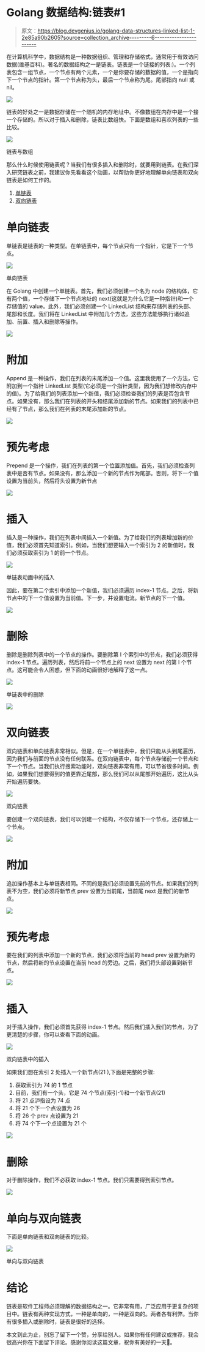 # Golang 数据结构:链表#1

> 原文：<https://blog.devgenius.io/golang-data-structures-linked-list-1-2e85a90b2605?source=collection_archive---------6----------------------->

在计算机科学中，数据结构是一种数据组织、管理和存储格式，通常用于有效访问数据(维基百科)。著名的数据结构之一是链表。链表是一个链接的列表:)。一个列表包含一组节点，一个节点有两个元素，一个是你要存储的数据的值，一个是指向下一个节点的指针。第一个节点称为头，最后一个节点称为尾。尾部指向 null 或 nil。

![](img/aea8138afcb040c44b53175823164939.png)

链表的好处之一是数据存储在一个随机的内存地址中。不像数组在内存中是一个接一个存储的。所以对于插入和删除，链表比数组快。下面是数组和喜欢列表的一些比较。

![](img/326db93a5346327fc6961fdd7f7dca3f.png)

链表与数组

那么什么时候使用链表呢？当我们有很多插入和删除时，就要用到链表。在我们深入研究链表之前，我建议你先看看这个动画，以帮助你更好地理解单向链表和双向链表是如何工作的。

1.  [单链表](https://visualgo.net/en/list?slide=1)
2.  [双向链表](https://visualgo.net/en/list)

# 单向链表

单链表是链表的一种类型。在单链表中，每个节点只有一个指针，它是下一个节点。

![](img/b8983c4114248a653e6cbc97b5eed4f5.png)

单向链表

在 Golang 中创建一个单链表。首先，我们必须创建一个名为 node 的结构体，它有两个值，一个存储下一个节点地址的 next(这就是为什么它是一种指针)和一个存储值的 value。此外，我们必须创建一个 LinkedList 结构来存储列表的头部、尾部和长度。我们将在 LinkedList 中附加几个方法，这些方法能够执行诸如追加、前置、插入和删除等操作。

![](img/63f0d81e8f257bdcdcc948abf8d1b48c.png)

# 附加

Append 是一种操作，我们在列表的末尾添加一个值。这里我使用了一个方法，它附加到一个指针 LinkedList 类型(它必须是一个指针类型，因为我们想修改内存中的值)。为了给我们的列表添加一个新值，我们必须检查我们的列表是否包含节点。如果没有，那么我们在列表的开头和结尾添加新的节点。如果我们的列表中已经有了节点，那么我们在列表的末尾添加新的节点。

![](img/10a07a00d4651daa7b51a2d6d836423c.png)

# 预先考虑

Prepend 是一个操作，我们在列表的第一个位置添加值。首先，我们必须检查列表中是否有节点。如果没有，那么添加一个新的节点作为尾部。否则，将下一个值设置为当前头，然后将头设置为新节点

![](img/767fbc5f2582c5ca9b6b54b9f9de6039.png)

# 插入

插入是一种操作，我们在列表中间插入一个新值。为了给我们的列表增加新的价值，我们必须首先知道索引。例如，当我们想要输入一个索引为 2 的新值时，我们必须获取索引为 1 的前一个节点。

![](img/6f1b0fc367ac5d86ee89627e8ea6e85f.png)

单链表动画中的插入

因此，要在第二个索引中添加一个新值，我们必须遍历 index-1 节点。之后，将新节点中的下一个值设置为当前值。下一步，并设置电流。新节点的下一个值。

![](img/47f642cd6adf99c5301c86d46645feaa.png)

# 删除

删除是删除列表中的一个节点的操作。要删除第 I 个索引中的节点，我们必须获得 index-1 节点。遍历列表，然后将前一个节点上的 next 设置为 next 的第 I 个节点。这可能会令人困惑，但下面的动画很好地解释了这一点。

![](img/8b0d6b29d55bd102a2b0be7a6a2e1a76.png)

单链表中的删除

![](img/89cab468978d9b2b19e9485ff5c5957d.png)

# 双向链表

双向链表和单向链表非常相似。但是，在一个单链表中，我们只能从头到尾遍历，因为我们与前面的节点没有任何联系。在双向链表中，每个节点存储前一个节点和下一个节点。当我们执行搜索功能时，双向链表非常有用，可以节省很多时间。例如，如果我们想要得到的值更靠近尾部，那么我们可以从尾部开始遍历，这比从头开始遍历要快。

![](img/b17fd02ea8bb761558fbec7bb3d6329b.png)

双向链表

要创建一个双向链表，我们可以创建一个结构，不仅存储下一个节点，还存储上一个节点。

![](img/3ff704c1f85e417630101fd79a2a5399.png)

# 附加

追加操作基本上与单链表相同。不同的是我们必须设置先前的节点。如果我们的列表不为空，我们必须将新节点 prev 设置为当前尾，当前尾 next 是我们的新节点。

![](img/8205a11906e3cc69ad191429186c7610.png)

# 预先考虑

要在我们的列表中添加一个新的节点，我们必须将当前的 head prev 设置为新的节点，然后将新的节点设置在当前 head 的旁边。之后，我们将头部设置到新节点。

![](img/01a09e56dadf1f8e0992898edd05217a.png)

# 插入

对于插入操作，我们必须首先获得 index-1 节点。然后我们插入我们的节点，为了更清楚的步骤，你可以查看下面的动画。

![](img/4b2b9f5dcb7e26892f259159e7ff120a.png)

双向链表中的插入

如果我们想在索引 2 处插入一个新节点(21 ),下面是完整的步骤:

1.  获取索引为 74 的 1 节点
2.  目前，我们有一个头，它是 74 个节点(索引-1)和一个新节点(21)
3.  将 21 点沪指设为 74 点
4.  将 21 个下一个点设置为 26
5.  将 26 个 prev 点设置为 21
6.  将 74 个下一个点设置为 21 个

![](img/df7649b2c95b1e53e182b02dd673ae09.png)

# 删除

对于删除操作，我们不必获取 index-1 节点。我们只需要得到索引节点。

![](img/43bd49ffc6be0be5c9ef7015ef1762cf.png)

# 单向与双向链表

下面是单向链表和双向链表的比较。

![](img/035d27d42438ebe5ef889e0a1a27f6ac.png)

单向与双向链表

# 结论

链表是软件工程师必须理解的数据结构之一。它非常有用，广泛应用于更复杂的项目中。链表有两种实现方式，一种是单向的，一种是双向的。两者各有利弊。当你有很多插入或删除时，链表是很好的选择。

本文到此为止，别忘了留下一个赞，分享给别人。如果你有任何建议或推荐，我会很高兴你在下面留下评论。感谢你阅读这篇文章，祝你有美好的一天👋。